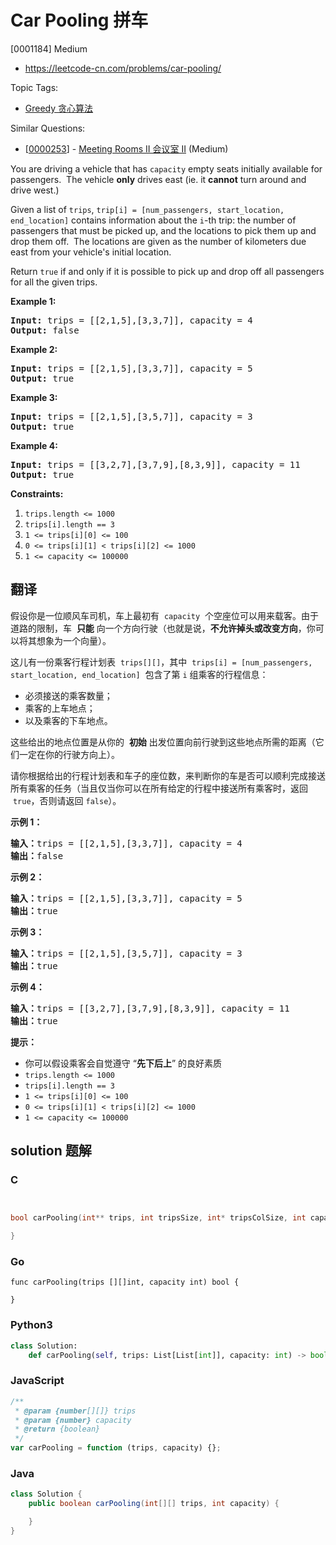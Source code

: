 # Car Pooling 拼车

[0001184] Medium

- https://leetcode-cn.com/problems/car-pooling/

Topic Tags:

- [Greedy 贪心算法](https://leetcode-cn.com/tag/greedy/)

Similar Questions:

- [[0000253](https://leetcode-cn.com/problems/meeting-rooms-ii/)] - [Meeting Rooms II 会议室 II](./0000253.meeting-rooms-ii.md) (Medium)

You are driving a vehicle that has `capacity` empty seats initially available for passengers.  The vehicle **only** drives east (ie. it **cannot** turn around and drive west.)

Given a list of `trips`, `trip[i] = [num_passengers, start_location, end_location]` contains information about the `i`\-th trip: the number of passengers that must be picked up, and the locations to pick them up and drop them off.  The locations are given as the number of kilometers due east from your vehicle's initial location.

Return `true` if and only if it is possible to pick up and drop off all passengers for all the given trips.

**Example 1:**

<pre><strong>Input: </strong>trips = <span id="example-input-1-1">[[2,1,5],[3,3,7]]</span>, capacity = <span id="example-input-1-2">4</span>
<strong>Output: </strong><span id="example-output-1">false</span>
</pre>

**Example 2:**

<pre><strong>Input: </strong>trips = <span id="example-input-2-1">[[2,1,5],[3,3,7]]</span>, capacity = <span id="example-input-2-2">5</span>
<strong>Output: </strong><span id="example-output-2">true</span>
</pre>

**Example 3:**

<pre><strong>Input: </strong>trips = <span id="example-input-3-1">[[2,1,5],[3,5,7]]</span>, capacity = <span id="example-input-3-2">3</span>
<strong>Output: </strong><span id="example-output-3">true</span>
</pre>

**Example 4:**

<pre><strong>Input: </strong>trips = <span id="example-input-4-1">[[3,2,7],[3,7,9],[8,3,9]]</span>, capacity = <span id="example-input-4-2">11</span>
<strong>Output: </strong><span id="example-output-4">true</span>
</pre>

**Constraints:**

1.  `trips.length <= 1000`
2.  `trips[i].length == 3`
3.  `1 <= trips[i][0] <= 100`
4.  `0 <= trips[i][1] < trips[i][2] <= 1000`
5.  `1 <= capacity <= 100000`

## 翻译

假设你是一位顺风车司机，车上最初有  `capacity`  个空座位可以用来载客。由于道路的限制，车  **只能** 向一个方向行驶（也就是说，**不允许掉头或改变方向**，你可以将其想象为一个向量）。

这儿有一份乘客行程计划表  `trips[][]`，其中  `trips[i] = [num_passengers, start_location, end_location]`  包含了第 `i` 组乘客的行程信息：

- 必须接送的乘客数量；
- 乘客的上车地点；
- 以及乘客的下车地点。

这些给出的地点位置是从你的  **初始** 出发位置向前行驶到这些地点所需的距离（它们一定在你的行驶方向上）。

请你根据给出的行程计划表和车子的座位数，来判断你的车是否可以顺利完成接送所有乘客的任务（当且仅当你可以在所有给定的行程中接送所有乘客时，返回  `true`，否则请返回 `false`）。

**示例 1：**

<pre><strong>输入：</strong>trips = [[2,1,5],[3,3,7]], capacity = 4
<strong>输出：</strong>false
</pre>

**示例 2：**

<pre><strong>输入：</strong>trips = [[2,1,5],[3,3,7]], capacity = 5
<strong>输出：</strong>true
</pre>

**示例 3：**

<pre><strong>输入：</strong>trips = [[2,1,5],[3,5,7]], capacity = 3
<strong>输出：</strong>true
</pre>

**示例 4：**

<pre><strong>输入：</strong>trips = [[3,2,7],[3,7,9],[8,3,9]], capacity = 11
<strong>输出：</strong>true
</pre>

**提示：**

- 你可以假设乘客会自觉遵守 “**先下后上**” 的良好素质
- `trips.length <= 1000`
- `trips[i].length == 3`
- `1 <= trips[i][0] <= 100`
- `0 <= trips[i][1] < trips[i][2] <= 1000`
- `1 <= capacity <= 100000`

## solution 题解

### C

```c


bool carPooling(int** trips, int tripsSize, int* tripsColSize, int capacity){

}


```

### Go

```golang
func carPooling(trips [][]int, capacity int) bool {

}
```

### Python3

```python
class Solution:
    def carPooling(self, trips: List[List[int]], capacity: int) -> bool:

```

### JavaScript

```javascript
/**
 * @param {number[][]} trips
 * @param {number} capacity
 * @return {boolean}
 */
var carPooling = function (trips, capacity) {};
```

### Java

```java
class Solution {
    public boolean carPooling(int[][] trips, int capacity) {

    }
}
```
